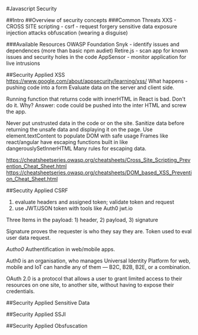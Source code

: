 #Javascript Security

##Intro
##Overview of security concepts
###Common Threats
XXS - CROSS SITE scripting -
csrf - request forgery
sensitive data exposure
injection attacks
obfuscation (wearing a disguise)

###Available Resources
OWASP Foundation
Snyk - identify issues and dependences (more than basic npm audiet)
Retire.js - scan app for known issues and security holes in the code
AppSensor - monitor application for live intrusions

##Security Applied XSS
https://www.google.com/about/appsecurity/learning/xss/
What happens - pushing code into a form
Evaluate data on the server and client side.

Running function that returns code with innerHTML in React is bad. Don't do it. Why?
Answer: code could be pushed into the inter HTML and screw the app.

Never put unstrusted data in the code or on the site.
Sanitize data before returning the unsafe data and displaying it on the page.
Use element.textContent to populate DOM with safe usage
Frames like react/angular have escaping functions built in like dangerouslySetInnerHTML
Many rules for escaping data.

https://cheatsheetseries.owasp.org/cheatsheets/Cross_Site_Scripting_Prevention_Cheat_Sheet.html
https://cheatsheetseries.owasp.org/cheatsheets/DOM_based_XSS_Prevention_Cheat_Sheet.html

##Secutity Applied CSRF

1. evaluate headers and assigned token; validate token and request
2. use JWT/JSON token with tools like Auth0 jwt.io

Three Items in the payload: 1) header, 2) payload, 3) signature

Signature proves the requester is who they say they are.
Token used to eval user data request.

_Autho0_ Authentification in web/mobile apps.

Auth0 is an organisation, who manages Universal Identity Platform for web, mobile and IoT can handle any of them — B2C, B2B, B2E, or a combination.

OAuth 2.0 is a protocol that allows a user to grant limited access to their resources on one site, to another site, without having to expose their credentials.

##Security Applied Sensitive Data

##Security Applied SSJI

##Security Applied Obsfuscation
